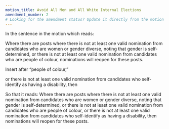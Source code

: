 ```yaml
---
motion_title: Avoid All Men and All White Internal Elections
amendment_number: 2
# Looking for the amendment status? Update it directly from the motion page!
---
```


In the sentence in the motion which reads:

Where there are posts where there is not at least one valid nomination from candidates who are women or gender diverse, noting that gender is self-determined, or there is not at least one valid nomination from candidates who are people of colour, nominations will reopen for these posts.

Insert after “people of colour,”

or there is not at least one valid nomination from candidates who self-identify as having a disability, then

So that it reads:
Where there are posts where there is not at least one valid nomination from candidates who are women or gender diverse, noting that gender is self-determined, or there is not at least one valid nomination from candidates who are people of colour, or there is not at least one valid nomination from candidates who self-identify as having a disability, then nominations will reopen for these posts.
